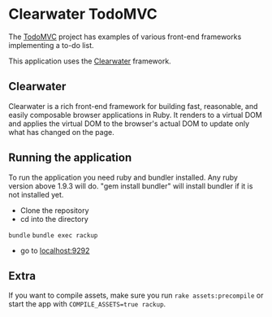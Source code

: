 # Clearwater TodoMVC

The [TodoMVC](http://todomvc.com) project has examples of various front-end frameworks implementing a to-do list.

This application uses the [Clearwater](https://github.com/clearwater-rb/clearwater) framework.

## Clearwater

Clearwater is a rich front-end framework for building fast, reasonable, and easily composable browser
applications in Ruby.
It renders to a virtual DOM and applies the virtual DOM to the browser's actual
DOM to update only what has changed on the page.

## Running the application

To run the application you need ruby and bundler installed. Any ruby version above 1.9.3 will do.
"gem install bundler"  will install bundler if it is not installed yet.

- Clone the repository
- cd into the directory

`bundle`
`bundle exec rackup`

- go to [localhost:9292](http://localhost:9292)

## Extra

If you want to compile assets, make sure you run `rake assets:precompile` or start the app with `COMPILE_ASSETS=true rackup`.
